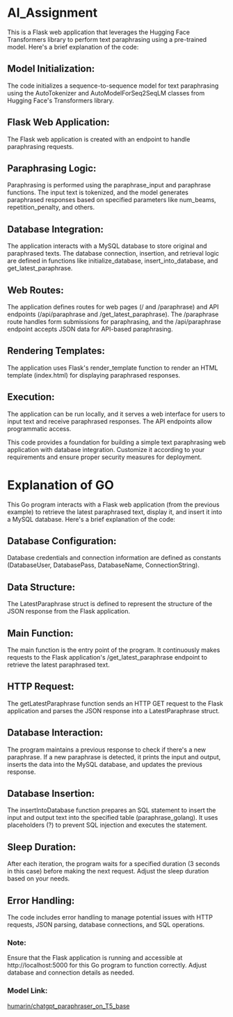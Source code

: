 # AI_Assignment
 This is a Flask web application that leverages the Hugging Face Transformers library to perform text paraphrasing using a pre-trained model. Here's a brief explanation of the code:

## Model Initialization:
The code initializes a sequence-to-sequence model for text paraphrasing using the AutoTokenizer and AutoModelForSeq2SeqLM classes from Hugging Face's Transformers library.

## Flask Web Application:
The Flask web application is created with an endpoint to handle paraphrasing requests.

## Paraphrasing Logic:
Paraphrasing is performed using the paraphrase_input and paraphrase functions. The input text is tokenized, and the model generates paraphrased responses based on specified parameters like num_beams, repetition_penalty, and others.

## Database Integration:
The application interacts with a MySQL database to store original and paraphrased texts. The database connection, insertion, and retrieval logic are defined in functions like initialize_database, insert_into_database, and get_latest_paraphrase.

## Web Routes:
The application defines routes for web pages (/ and /paraphrase) and API endpoints (/api/paraphrase and /get_latest_paraphrase). The /paraphrase route handles form submissions for paraphrasing, and the /api/paraphrase endpoint accepts JSON data for API-based paraphrasing.

## Rendering Templates:
The application uses Flask's render_template function to render an HTML template (index.html) for displaying paraphrased responses.

## Execution:
The application can be run locally, and it serves a web interface for users to input text and receive paraphrased responses. The API endpoints allow programmatic access.

This code provides a foundation for building a simple text paraphrasing web application with database integration. Customize it according to your requirements and ensure proper security measures for deployment.

# Explanation of GO
This Go program interacts with a Flask web application (from the previous example) to retrieve the latest paraphrased text, display it, and insert it into a MySQL database. Here's a brief explanation of the code:

## Database Configuration:
Database credentials and connection information are defined as constants (DatabaseUser, DatabasePass, DatabaseName, ConnectionString).

## Data Structure:
The LatestParaphrase struct is defined to represent the structure of the JSON response from the Flask application.

## Main Function:
The main function is the entry point of the program. It continuously makes requests to the Flask application's /get_latest_paraphrase endpoint to retrieve the latest paraphrased text.

## HTTP Request:
The getLatestParaphrase function sends an HTTP GET request to the Flask application and parses the JSON response into a LatestParaphrase struct.

## Database Interaction:
The program maintains a previous response to check if there's a new paraphrase. If a new paraphrase is detected, it prints the input and output, inserts the data into the MySQL database, and updates the previous response.

## Database Insertion:
The insertIntoDatabase function prepares an SQL statement to insert the input and output text into the specified table (paraphrase_golang). It uses placeholders (?) to prevent SQL injection and executes the statement.

## Sleep Duration:
After each iteration, the program waits for a specified duration (3 seconds in this case) before making the next request. Adjust the sleep duration based on your needs.

## Error Handling:
The code includes error handling to manage potential issues with HTTP requests, JSON parsing, database connections, and SQL operations.

### Note:
Ensure that the Flask application is running and accessible at http://localhost:5000 for this Go program to function correctly. Adjust database and connection details as needed.
### Model Link:
[humarin/chatgpt_paraphraser_on_T5_base](https://huggingface.co/humarin/chatgpt_paraphraser_on_T5_base)
